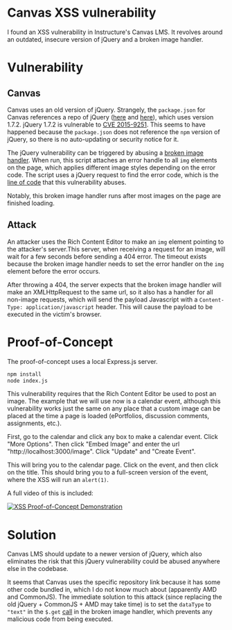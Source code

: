 # Canvas XSS vulnerability

I found an XSS vulnerability in Instructure's Canvas LMS. It revolves around an outdated, insecure version of jQuery and a broken image handler.

# Vulnerability

## Canvas

Canvas uses an old version of jQuery. Strangely, the `package.json` for Canvas references a repo of jQuery ([here](https://github.com/instructure/canvas-lms/blob/master/package.json#L348) and [here](https://github.com/instructure/canvas-lms/blob/master/package.json#L119)), which uses version 1.7.2. jQuery 1.7.2 is vulnerable to [CVE 2015-9251](https://cve.mitre.org/cgi-bin/cvename.cgi?name=CVE-2015-9251). This seems to have happened because the `package.json` does not reference the `npm` version of jQuery, so there is no auto-updating or security notice for it.

The jQuery vulnerability can be triggered by abusing a [broken image handler](https://github.com/instructure/canvas-lms/blob/606a190533691e5ea78722e2489cdac277354556/app/coffeescripts/behaviors/broken-images.js). When run, this script attaches an error handle to all `img` elements on the page, which applies different image styles depending on the error code. The script uses a jQuery request to find the error code, which is the [line of code](https://github.com/instructure/canvas-lms/blob/606a190533691e5ea78722e2489cdac277354556/app/coffeescripts/behaviors/broken-images.js#L24) that this vulnerability abuses.

Notably, this broken image handler runs after most images on the page are finished loading.

## Attack

An attacker uses the Rich Content Editor to make an `img` element pointing to the attacker's server.This server, when receiving a request for an image, will wait for a few seconds before sending a 404 error. The timeout exists because the broken image handler needs to set the error handler on the `img` element before the error occurs.

After throwing a 404, the server expects that the broken image handler will make an XMLHttpRequest to the same url, so it also has a handler for all non-image requests, which will send the payload Javascript with a `Content-Type: application/javascript` header. This will cause the payload to be executed in the victim's browser.

# Proof-of-Concept

The proof-of-concept uses a local Express.js server.

```sh
npm install
node index.js
```

This vulnerability requires that the Rich Content Editor be used to post an image. The example that we will use now is a calendar event, although this vulnerability works just the same on any place that a custom image can be placed at the time a page is loaded (ePortfolios, discussion comments, assignments, etc.).

First, go to the calendar and click any box to make a calendar event. Click "More Options". Then click "Embed Image" and enter the url "http://localhost:3000/image". Click "Update" and "Create Event".

This will bring you to the calendar page. Click on the event, and then click on the title. This should bring you to a full-screen version of the event, where the XSS will run an `alert(1)`.

A full video of this is included:

[![XSS Proof-of-Concept Demonstration](https://img.youtube.com/vi/FVvVQ53yjFs/0.jpg)](https://www.youtube.com/watch?v=FVvVQ53yjFs)

# Solution

Canvas LMS should update to a newer version of jQuery, which also eliminates the risk that this jQuery vulnerability could be abused anywhere else in the codebase.

It seems that Canvas uses the specific repository link because it has some other code bundled in, which I do not know much about (apparently AMD and CommonJS). The immediate solution to this attack (since replacing the old jQuery + CommonJS + AMD may take time) is to set the `dataType` to `"text"` in the `$.get` [call](https://github.com/instructure/canvas-lms/blob/606a190533691e5ea78722e2489cdac277354556/app/coffeescripts/behaviors/broken-images.js#L24) in the broken image handler, which prevents any malicious code from being executed.

